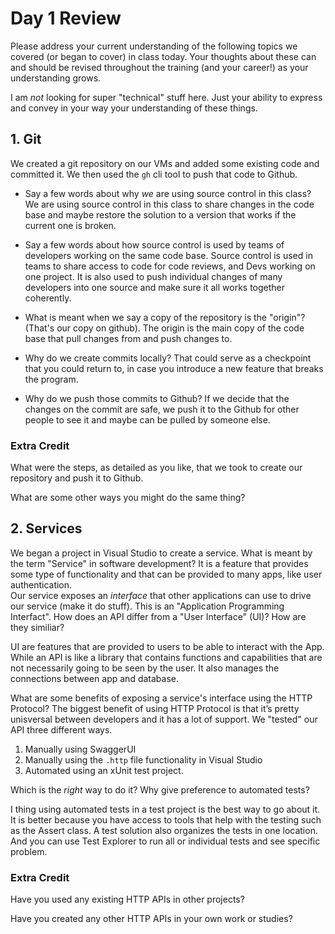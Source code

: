 # Day 1 Review

Please address your current understanding of the following topics we covered (or began to cover) in class today. Your thoughts about these can and should be revised throughout the training (and your career!) as your understanding grows.

I am *not* looking for super "technical" stuff here. Just your ability to express and convey in your way your understanding of these things.

## 1. Git

We created a git repository on our VMs and added some existing code and committed it. We then used the `gh` cli tool to push that code to Github. 

- Say a few words about why *we* are using source control in this class?
We are using source control in this class to share changes in the code base and maybe 
restore the solution to a version that works if the current one is broken.
- Say a few words about how source control is used by teams of developers working on the same code base.
Source control is used in teams to share access to code for code reviews, and Devs working on one project. 
It is also used to push individual changes of many developers into one source and make sure it all works together coherently.
- What is meant when we say a copy of the repository is the "origin"? (That's our copy on github).
The origin is the main copy of the code base that pull changes from and push changes to.
- Why do we create commits locally?
That could serve as a checkpoint that you could return to, in case you introduce a 
new feature that breaks the program.

- Why do we push those commits to Github?
If we decide that the changes on the commit are safe, we push it to the 
Github for other people to see it and maybe can be pulled by someone else. 

### Extra Credit

What were the steps, as detailed as you like, that we took to create our repository and push it to Github.

What are some other ways you might do the same thing?

## 2. Services

We began a project in Visual Studio to create a service. What is meant by the term "Service" in software development?
It is a feature that provides some type of functionality and that can be provided to many apps, like user authentication.  
Our service exposes an *interface* that other applications can use to drive our service (make it do stuff). This is an
"Application Programming Interfact". How does an API differ from a "User Interface" (UI)? How are they similiar?

UI are features that are provided to users to be able to interact with the App. While an API is like a library that contains functions and capabilities 
that are not necessarily going to be seen by the user. It also manages the connections between app and database. 

What are some benefits of exposing a service's interface using the HTTP Protocol?
The biggest benefit of using HTTP Protocol is that it’s pretty unisversal between 
developers and it has a lot of support. We "tested" our API three different ways. 

1. Manually using SwaggerUI
2. Manually using the `.http` file functionality in Visual Studio
3. Automated using an xUnit test project.

Which is the *right* way to do it? Why give preference to automated tests? 

I thing using automated tests in a test project is the best way to go about it. 
It is better because you have access to tools that help with the testing such as 
the Assert class. A test solution also organizes the tests in one location. 
And you can use Test Explorer to run all or individual tests and see specific problem.   

### Extra Credit

Have you used any existing HTTP APIs in other projects?

Have you created any other HTTP APIs in your own work or studies?



